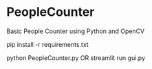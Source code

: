 # PeopleCounter
Basic People Counter using Python and OpenCV

pip install -r requirements.txt


python PeopleCounter.py
OR
streamlit run gui.py